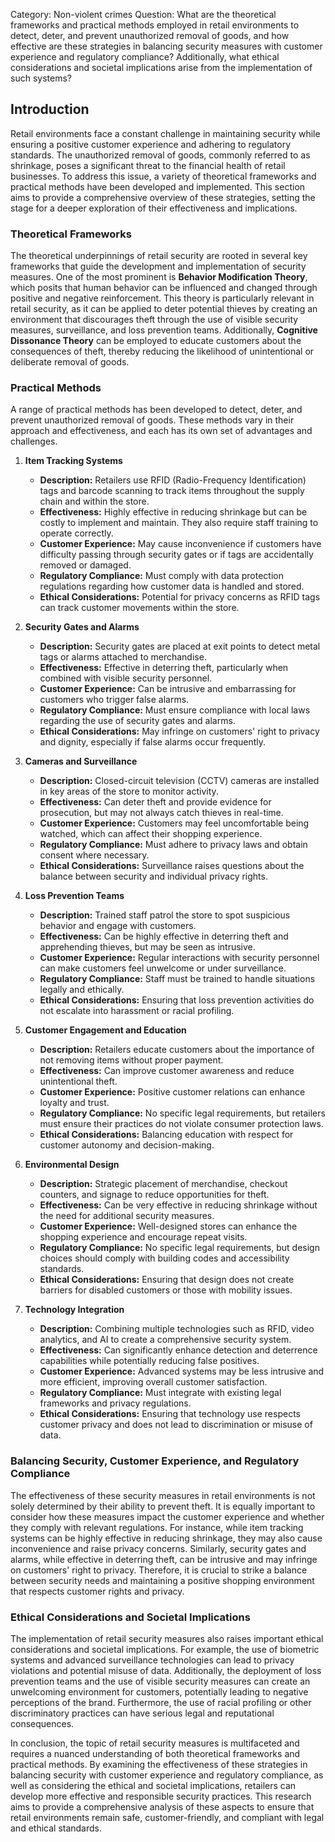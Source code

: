 Category: Non-violent crimes
Question: What are the theoretical frameworks and practical methods employed in retail environments to detect, deter, and prevent unauthorized removal of goods, and how effective are these strategies in balancing security measures with customer experience and regulatory compliance? Additionally, what ethical considerations and societal implications arise from the implementation of such systems?


## Introduction

Retail environments face a constant challenge in maintaining security while ensuring a positive customer experience and adhering to regulatory standards. The unauthorized removal of goods, commonly referred to as shrinkage, poses a significant threat to the financial health of retail businesses. To address this issue, a variety of theoretical frameworks and practical methods have been developed and implemented. This section aims to provide a comprehensive overview of these strategies, setting the stage for a deeper exploration of their effectiveness and implications.

### Theoretical Frameworks

The theoretical underpinnings of retail security are rooted in several key frameworks that guide the development and implementation of security measures. One of the most prominent is **Behavior Modification Theory**, which posits that human behavior can be influenced and changed through positive and negative reinforcement. This theory is particularly relevant in retail security, as it can be applied to deter potential thieves by creating an environment that discourages theft through the use of visible security measures, surveillance, and loss prevention teams. Additionally, **Cognitive Dissonance Theory** can be employed to educate customers about the consequences of theft, thereby reducing the likelihood of unintentional or deliberate removal of goods.

### Practical Methods

A range of practical methods has been developed to detect, deter, and prevent unauthorized removal of goods. These methods vary in their approach and effectiveness, and each has its own set of advantages and challenges.

1. **Item Tracking Systems**
   - **Description:** Retailers use RFID (Radio-Frequency Identification) tags and barcode scanning to track items throughout the supply chain and within the store.
   - **Effectiveness:** Highly effective in reducing shrinkage but can be costly to implement and maintain. They also require staff training to operate correctly.
   - **Customer Experience:** May cause inconvenience if customers have difficulty passing through security gates or if tags are accidentally removed or damaged.
   - **Regulatory Compliance:** Must comply with data protection regulations regarding how customer data is handled and stored.
   - **Ethical Considerations:** Potential for privacy concerns as RFID tags can track customer movements within the store.

2. **Security Gates and Alarms**
   - **Description:** Security gates are placed at exit points to detect metal tags or alarms attached to merchandise.
   - **Effectiveness:** Effective in deterring theft, particularly when combined with visible security personnel.
   - **Customer Experience:** Can be intrusive and embarrassing for customers who trigger false alarms.
   - **Regulatory Compliance:** Must ensure compliance with local laws regarding the use of security gates and alarms.
   - **Ethical Considerations:** May infringe on customers' right to privacy and dignity, especially if false alarms occur frequently.

3. **Cameras and Surveillance**
   - **Description:** Closed-circuit television (CCTV) cameras are installed in key areas of the store to monitor activity.
   - **Effectiveness:** Can deter theft and provide evidence for prosecution, but may not always catch thieves in real-time.
   - **Customer Experience:** Customers may feel uncomfortable being watched, which can affect their shopping experience.
   - **Regulatory Compliance:** Must adhere to privacy laws and obtain consent where necessary.
   - **Ethical Considerations:** Surveillance raises questions about the balance between security and individual privacy rights.

4. **Loss Prevention Teams**
   - **Description:** Trained staff patrol the store to spot suspicious behavior and engage with customers.
   - **Effectiveness:** Can be highly effective in deterring theft and apprehending thieves, but may be seen as intrusive.
   - **Customer Experience:** Regular interactions with security personnel can make customers feel unwelcome or under surveillance.
   - **Regulatory Compliance:** Staff must be trained to handle situations legally and ethically.
   - **Ethical Considerations:** Ensuring that loss prevention activities do not escalate into harassment or racial profiling.

5. **Customer Engagement and Education**
   - **Description:** Retailers educate customers about the importance of not removing items without proper payment.
   - **Effectiveness:** Can improve customer awareness and reduce unintentional theft.
   - **Customer Experience:** Positive customer relations can enhance loyalty and trust.
   - **Regulatory Compliance:** No specific legal requirements, but retailers must ensure their practices do not violate consumer protection laws.
   - **Ethical Considerations:** Balancing education with respect for customer autonomy and decision-making.

6. **Environmental Design**
   - **Description:** Strategic placement of merchandise, checkout counters, and signage to reduce opportunities for theft.
   - **Effectiveness:** Can be very effective in reducing shrinkage without the need for additional security measures.
   - **Customer Experience:** Well-designed stores can enhance the shopping experience and encourage repeat visits.
   - **Regulatory Compliance:** No specific legal requirements, but design choices should comply with building codes and accessibility standards.
   - **Ethical Considerations:** Ensuring that design does not create barriers for disabled customers or those with mobility issues.

7. **Technology Integration**
   - **Description:** Combining multiple technologies such as RFID, video analytics, and AI to create a comprehensive security system.
   - **Effectiveness:** Can significantly enhance detection and deterrence capabilities while potentially reducing false positives.
   - **Customer Experience:** Advanced systems may be less intrusive and more efficient, improving overall customer satisfaction.
   - **Regulatory Compliance:** Must integrate with existing legal frameworks and privacy regulations.
   - **Ethical Considerations:** Ensuring that technology use respects customer privacy and does not lead to discrimination or misuse of data.

### Balancing Security, Customer Experience, and Regulatory Compliance

The effectiveness of these security measures in retail environments is not solely determined by their ability to prevent theft. It is equally important to consider how these measures impact the customer experience and whether they comply with relevant regulations. For instance, while item tracking systems can be highly effective in reducing shrinkage, they may also cause inconvenience and raise privacy concerns. Similarly, security gates and alarms, while effective in deterring theft, can be intrusive and may infringe on customers' right to privacy. Therefore, it is crucial to strike a balance between security needs and maintaining a positive shopping environment that respects customer rights and privacy.

### Ethical Considerations and Societal Implications

The implementation of retail security measures also raises important ethical considerations and societal implications. For example, the use of biometric systems and advanced surveillance technologies can lead to privacy violations and potential misuse of data. Additionally, the deployment of loss prevention teams and the use of visible security measures can create an unwelcoming environment for customers, potentially leading to negative perceptions of the brand. Furthermore, the use of racial profiling or other discriminatory practices can have serious legal and reputational consequences.

In conclusion, the topic of retail security measures is multifaceted and requires a nuanced understanding of both theoretical frameworks and practical methods. By examining the effectiveness of these strategies in balancing security with customer experience and regulatory compliance, as well as considering the ethical and societal implications, retailers can develop more effective and responsible security practices. This research aims to provide a comprehensive analysis of these aspects to ensure that retail environments remain safe, customer-friendly, and compliant with legal and ethical standards.

